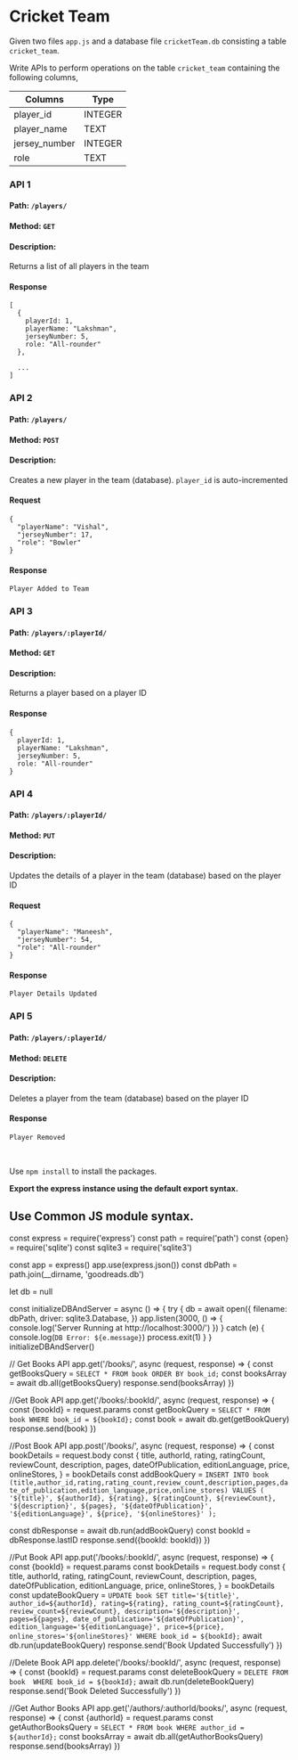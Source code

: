 # Cricket Team

Given two files `app.js` and a database file `cricketTeam.db` consisting a table `cricket_team`.

Write APIs to perform operations on the table `cricket_team` containing the following columns,

| Columns       | Type    |
| ------------- | ------- |
| player_id     | INTEGER |
| player_name   | TEXT    |
| jersey_number | INTEGER |
| role          | TEXT    |

### API 1

#### Path: `/players/`

#### Method: `GET`

#### Description:

Returns a list of all players in the team

#### Response

```
[
  {
    playerId: 1,
    playerName: "Lakshman",
    jerseyNumber: 5,
    role: "All-rounder"
  },

  ...
]
```

### API 2

#### Path: `/players/`

#### Method: `POST`

#### Description:

Creates a new player in the team (database). `player_id` is auto-incremented

#### Request

```
{
  "playerName": "Vishal",
  "jerseyNumber": 17,
  "role": "Bowler"
}
```

#### Response

```
Player Added to Team
```

### API 3

#### Path: `/players/:playerId/`

#### Method: `GET`

#### Description:

Returns a player based on a player ID

#### Response

```
{
  playerId: 1,
  playerName: "Lakshman",
  jerseyNumber: 5,
  role: "All-rounder"
}
```

### API 4

#### Path: `/players/:playerId/`

#### Method: `PUT`

#### Description:

Updates the details of a player in the team (database) based on the player ID

#### Request

```
{
  "playerName": "Maneesh",
  "jerseyNumber": 54,
  "role": "All-rounder"
}
```

#### Response

```
Player Details Updated

```

### API 5

#### Path: `/players/:playerId/`

#### Method: `DELETE`

#### Description:

Deletes a player from the team (database) based on the player ID

#### Response

```
Player Removed
```

<br/>

Use `npm install` to install the packages.

**Export the express instance using the default export syntax.**

**Use Common JS module syntax.**
--------------------------------------------------

const express = require('express')
const path = require('path')
const {open} = require('sqlite')
const sqlite3 = require('sqlite3')

const app = express()
app.use(express.json())
const dbPath = path.join(__dirname, 'goodreads.db')

let db = null

const initializeDBAndServer = async () => {
  try {
    db = await open({
      filename: dbPath,
      driver: sqlite3.Database,
    })
    app.listen(3000, () => {
      console.log('Server Running at http://localhost:3000/')
    })
  } catch (e) {
    console.log(`DB Error: ${e.message}`)
    process.exit(1)
  }
}
initializeDBAndServer()

// Get Books API
app.get('/books/', async (request, response) => {
  const getBooksQuery = `SELECT
      *
    FROM
      book
    ORDER BY
      book_id;`
  const booksArray = await db.all(getBooksQuery)
  response.send(booksArray)
})

//Get Book API
app.get('/books/:bookId/', async (request, response) => {
  const {bookId} = request.params
  const getBookQuery = `SELECT
      *
    FROM
      book
    WHERE
      book_id = ${bookId};`
  const book = await db.get(getBookQuery)
  response.send(book)
})

//Post Book API
app.post('/books/', async (request, response) => {
  const bookDetails = request.body
  const {
    title,
    authorId,
    rating,
    ratingCount,
    reviewCount,
    description,
    pages,
    dateOfPublication,
    editionLanguage,
    price,
    onlineStores,
  } = bookDetails
  const addBookQuery = `INSERT INTO
      book (title,author_id,rating,rating_count,review_count,description,pages,date_of_publication,edition_language,price,online_stores)
    VALUES
      (
        '${title}',
         ${authorId},
         ${rating},
         ${ratingCount},
         ${reviewCount},
        '${description}',
         ${pages},
        '${dateOfPublication}',
        '${editionLanguage}',
         ${price},
        '${onlineStores}'
      );`

  const dbResponse = await db.run(addBookQuery)
  const bookId = dbResponse.lastID
  response.send({bookId: bookId})
})

//Put Book API
app.put('/books/:bookId/', async (request, response) => {
  const {bookId} = request.params
  const bookDetails = request.body
  const {
    title,
    authorId,
    rating,
    ratingCount,
    reviewCount,
    description,
    pages,
    dateOfPublication,
    editionLanguage,
    price,
    onlineStores,
  } = bookDetails
  const updateBookQuery = `UPDATE
      book
    SET
      title='${title}',
      author_id=${authorId},
      rating=${rating},
      rating_count=${ratingCount},
      review_count=${reviewCount},
      description='${description}',
      pages=${pages},
      date_of_publication='${dateOfPublication}',
      edition_language='${editionLanguage}',
      price=${price},
      online_stores='${onlineStores}'
    WHERE
      book_id = ${bookId};`
  await db.run(updateBookQuery)
  response.send('Book Updated Successfully')
})

//Delete Book API
app.delete('/books/:bookId/', async (request, response) => {
  const {bookId} = request.params
  const deleteBookQuery = `DELETE FROM 
      book 
    WHERE
      book_id = ${bookId};`
  await db.run(deleteBookQuery)
  response.send('Book Deleted Successfully')
})

//Get Author Books API
app.get('/authors/:authorId/books/', async (request, response) => {
  const {authorId} = request.params
  const getAuthorBooksQuery = `SELECT
     *
    FROM
     book
    WHERE
      author_id = ${authorId};`
  const booksArray = await db.all(getAuthorBooksQuery)
  response.send(booksArray)
})
